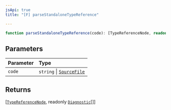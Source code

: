 ```yaml
---
jsApi: true
title: "[F] parseStandaloneTypeReference"

---
```

```ts
function parseStandaloneTypeReference(code): [TypeReferenceNode, readonly Diagnostic[]]
```

## Parameters

| Parameter | Type |
| :------ | :------ |
| `code` | `string` \| [`SourceFile`](../interfaces/SourceFile.md) |

## Returns

[[`TypeReferenceNode`](../interfaces/TypeReferenceNode.md), readonly [`Diagnostic`](../interfaces/Diagnostic.md)[]]

